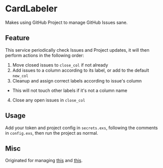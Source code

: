 # CardLabeler

Makes using GitHub Project to manage GitHub Issues sane.

## Feature

This service periodically check Issues and Project updates, it will then perform actions in the following order:

1. Move closed issues to `close_col` if not already
2. Add issues to a column according to its label, or add to the default `new_col`
3. Cleanup and assign correct labels according to issue's column
  - This will not touch other labels if it's not a column name
4. Close any open issues in `close_col`

## Usage

Add your token and project config in `secrets.exs`, following the comments in `config.exs`, then run the project as normal.

## Misc

Originated for managing [this](https://github.com/ccpgames/esi-issues/projects/1) and [this](https://github.com/ccpgames/esi-issues/issues).
